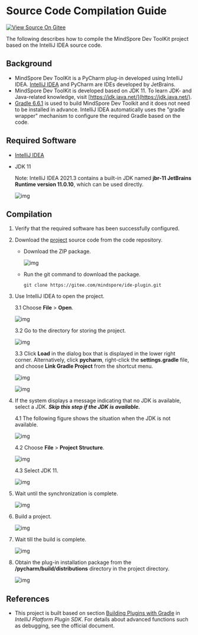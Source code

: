 # Source Code Compilation Guide

[![View Source On Gitee](https://mindspore-website.obs.cn-north-4.myhuaweicloud.com/website-images/master/resource/_static/logo_source_en.svg)](https://gitee.com/mindspore/docs/blob/master/docs/devtoolkit/docs/source_en/compiling.md)

The following describes how to compile the MindSpore Dev ToolKit project based on the IntelliJ IDEA source code.

## Background

* MindSpore Dev ToolKit is a PyCharm plug-in developed using IntelliJ IDEA. [IntelliJ IDEA](https://www.jetbrains.com/idea/download) and PyCharm are IDEs developed by JetBrains.
* MindSpore Dev ToolKit is developed based on JDK 11. To learn JDK- and Java-related knowledge, visit [https://jdk.java.net/](https://jdk.java.net/).
* [Gradle 6.6.1](https://gradle.org) is used to build MindSpore Dev Toolkit and it does not need to be installed in advance. IntelliJ IDEA automatically uses the "gradle wrapper" mechanism to configure the required Gradle based on the code.

## Required Software

* [IntelliJ IDEA](https://www.jetbrains.com/idea/download)

* JDK 11

  Note: IntelliJ IDEA 2021.3 contains a built-in JDK named **jbr-11 JetBrains Runtime version 11.0.10**, which can be used directly.

    ![img](images/clip_image031.jpg)

## Compilation

1. Verify that the required software has been successfully configured.

2. Download the [project](https://gitee.com/mindspore/ide-plugin) source code from the code repository.

    * Download the ZIP package.

      ![img](images/clip_image032.jpg)

    * Run the git command to download the package.

      ```
      git clone https://gitee.com/mindspore/ide-plugin.git
      ```

3. Use IntelliJ IDEA to open the project.

    3.1 Choose **File** > **Open**.

      ![img](images/clip_image033.jpg)

    3.2 Go to the directory for storing the project.

      ![img](images/clip_image034.jpg)

    3.3 Click **Load** in the dialog box that is displayed in the lower right corner. Alternatively, click **pycharm**, right-click the **settings.gradle** file, and choose **Link Gradle Project** from the shortcut menu.

      ![img](images/clip_image035.jpg)

      ![img](images/clip_image036.jpg)

4. If the system displays a message indicating that no JDK is available, select a JDK. ***Skip this step if the JDK is available.***

    4.1 The following figure shows the situation when the JDK is not available.

      ![img](images/clip_image037.jpg)

    4.2 Choose **File** > **Project Structure**.

      ![img](images/clip_image038.jpg)

    4.3 Select JDK 11.

      ![img](images/clip_image039.jpg)

5. Wait until the synchronization is complete.

    ![img](images/clip_image040.jpg)

6. Build a project.

    ![img](images/clip_image042.jpg)

7. Wait till the build is complete.

    ![img](images/clip_image044.jpg)

8. Obtain the plug-in installation package from the **/pycharm/build/distributions** directory in the project directory.

    ![img](images/clip_image046.jpg)

## References

* This project is built based on section [Building Plugins with Gradle](https://plugins.jetbrains.com/docs/intellij/gradle-build-system.html) in *IntelliJ Platform Plugin SDK*. For details about advanced functions such as debugging, see the official document.
